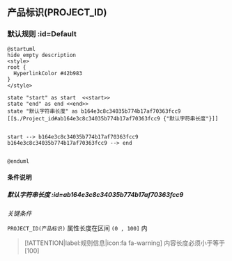 ## 产品标识(PROJECT_ID) <!-- {docsify-ignore-all} -->

   

### 默认规则 :id=Default

```plantuml
@startuml
hide empty description
<style>
root {
  HyperlinkColor #42b983
}
</style>

state "start" as start  <<start>>
state "end" as end <<end>>
state "默认字符串长度" as b164e3c8c34035b774b17af70363fcc9 [[$./Project_id#ab164e3c8c34035b774b17af70363fcc9 {"默认字符串长度"}]]


start --> b164e3c8c34035b774b17af70363fcc9 
b164e3c8c34035b774b17af70363fcc9 --> end 


@enduml
```

#### 条件说明

##### 默认字符串长度 :id=ab164e3c8c34035b774b17af70363fcc9


*关键条件*


`PROJECT_ID(产品标识)` 属性长度在区间 `(0 , 100]` 内

> [!ATTENTION|label:规则信息|icon:fa fa-warning]
> 内容长度必须小于等于[100]







